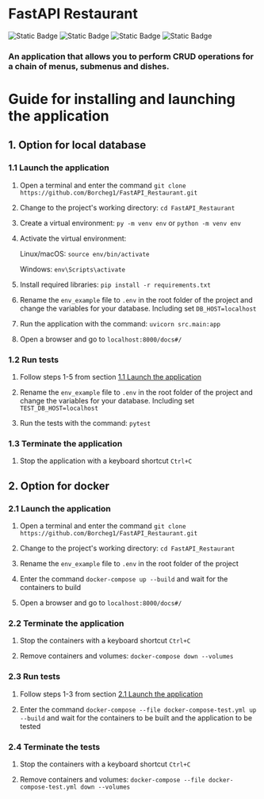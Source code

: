 # FastAPI Restaurant
![Static Badge](https://img.shields.io/badge/Python-3.11-blue)
![Static Badge](https://img.shields.io/badge/FastAPI-red)
![Static Badge](https://img.shields.io/badge/Database-PostgreSQL-ygreen)
![Static Badge](https://img.shields.io/badge/ORM-SQLAlchemy-orange)

### An application that allows you to perform CRUD operations for a chain of menus, submenus and dishes.

# Guide for installing and launching the application
## 1. Option for local database


### **1.1 Launch the application**

1. Open a terminal and enter the command
`git clone https://github.com/Borcheg1/FastAPI_Restaurant.git`

2. Change to the project's working directory:
`cd FastAPI_Restaurant`

3. Create a virtual environment:
`py -m venv env` or `python -m venv env`

4. Activate the virtual environment:

    Linux/macOS: `source env/bin/activate`

    Windows: `env\Scripts\activate`

5. Install required libraries:
`pip install -r requirements.txt`

6. Rename the `env_example` file to `.env` in the root folder of the project and change the
variables for your database. Including set `DB_HOST=localhost`

7. Run the application with the command:
`uvicorn src.main:app`

8. Open a browser and go to `localhost:8000/docs#/`

### **1.2 Run tests**

1. Follow steps 1-5 from section [1.1 Launch the application](#11-launch-the-application)

2. Rename the `env_example` file to `.env` in the root folder of the project and change the
variables for your database. Including set `TEST_DB_HOST=localhost`

3. Run the tests with the command:
`pytest`

### **1.3 Terminate the application**

1. Stop the application with a keyboard shortcut `Ctrl+C`


## 2. Option for docker

### **2.1 Launch the application**

1. Open a terminal and enter the command
`git clone https://github.com/Borcheg1/FastAPI_Restaurant.git`

2. Change to the project's working directory:
`cd FastAPI_Restaurant`

3. Rename the `env_example` file to `.env` in the root folder of the project

4. Enter the command `docker-compose up --build` and wait for the containers to build

5. Open a browser and go to `localhost:8000/docs#/`

### **2.2 Terminate the application**

1. Stop the containers with a keyboard shortcut `Ctrl+C`

2. Remove containers and volumes:
`docker-compose down --volumes`

### **2.3 Run tests**

1. Follow steps 1-3 from section [2.1 Launch the application](#21-launch-the-application)

2. Enter the command `docker-compose --file docker-compose-test.yml up --build`
and wait for the containers to be built and the application to be tested

### **2.4 Terminate the tests**

1. Stop the containers with a keyboard shortcut `Ctrl+C`

2. Remove containers and volumes:
`docker-compose --file docker-compose-test.yml down --volumes`<br><br><br>
